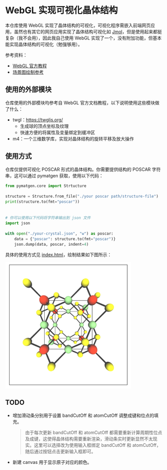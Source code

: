 # WebGL 实现可视化晶体结构
本仓库使用 WebGL 实现了晶体结构的可视化，可视化程序需嵌入前端网页应用，虽然也有其它的网页应用实现了晶体结构可视化如 [Jmol](https://jmol.sourceforge.net/ 'https://jmol.sourceforge.net/')，但是使用起来都挺复杂（我不会用），因此我自己使用 WebGL 实现了一个，没有附加功能，但基本能实现晶体结构的可视化（勉强够用）。

参考资料：
+ [WebGL 官方教程](https://webgl2fundamentals.org/webgl/lessons/zh_cn/webgl-fundamentals.html)
+ [场景图绘制参考](https://webgl2fundamentals.org/webgl/lessons/zh_cn/webgl-scene-graph.html)


## 使用的外部模块
仓库使用的外部模块均参考自 WebGL 官方文档教程，以下说明使用这些模块做了什么：
+ twgl：https://twgljs.org/
    + 生成球的顶点坐标及纹理
    + 快速方便的将属性及变量绑定到缓冲区
+ m4：一个三维数学库，实现对晶体结构的旋转平移及放大操作

## 使用方式
仓库仅提供可视化 POSCAR 形式的晶体结构。你需要提供结构的 POSCAR 字符串，这可以通过 pymatgen 获取，使用以下代码：
```python
from pymatgen.core import Strtucture

structure = Structure.from_file("./your poscar path/structure-file")
print(structure.to(fmt="poscar"))


# 你可以使用以下代码将字符串输出到 json 文件
import json

with open("./your-crystal.json", "w") as poscar:
    data = {"poscar": structure.to(fmt="poscar")}
    json.dump(data, poscar, indent=4)
```
具体的使用方式见 [index.html](./index.html)，绘制结果如下图所示：

<img src="./gen-input/Li3VS4.png#pic" alt="Li3VS4.png" style="width: 400px; height: 400px"/>

## TODO
+ 增加滑动条分别用于设置 bandCutOff 和 atomCutOff 调整成键和位点的填充。
    > 由于每次更新 bandCutOff 和 atomCutOff 都需要重新计算周期性位点及成键，这使得晶体结构需要重新渲染，滑动条实时更新显然不太现实。这里可以选择改为使用输入框绑定 bandCutOff 和 atomCutOff，随后通过按钮点击更新输入框即可。
+ 新建 canvas 用于显示原子对应的颜色。